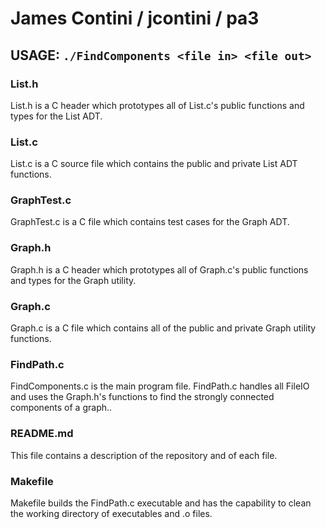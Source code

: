 # James Contini / jcontini / pa3
## USAGE: `./FindComponents <file in> <file out>`

### List.h
 List.h is a C header which prototypes all of List.c's public functions and types for the List ADT.
### List.c
 List.c is a C source file which contains the public and private List ADT functions.
### GraphTest.c
 GraphTest.c is a C file which contains test cases for the Graph ADT.
### Graph.h
 Graph.h is a C header which prototypes all of Graph.c's public functions and types for the Graph utility.
### Graph.c
 Graph.c is a C file which contains all of the public and private Graph utility functions.
### FindPath.c
 FindComponents.c is the main program file. FindPath.c handles all FileIO and uses the Graph.h's functions to find the strongly connected components of a graph..
### README.md
 This file contains a description of the repository and of each file.
### Makefile
 Makefile builds the FindPath.c executable and has the capability to clean the working directory of executables and .o files.
